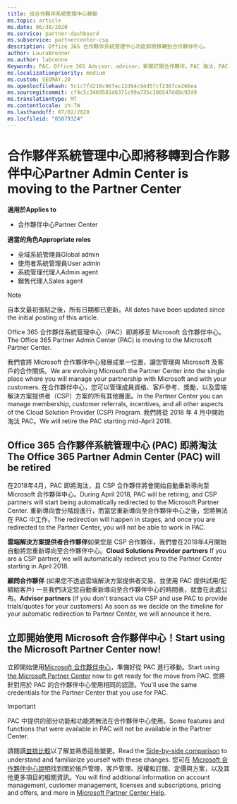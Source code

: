 ```yaml
---
title: 從合作夥伴系統管理中心移動
ms.topic: article
ms.date: 06/30/2020
ms.service: partner-dashboard
ms.subservice: partnercenter-csp
description: Office 365 合作夥伴系統管理中心功能即將移轉到合作夥伴中心。
author: LauraBrenner
ms.author: labrenne
Keywords: PAC，Office 365 Advisor，advisor，新聞訂閱合作夥伴，PAC 淘汰，PAC 淘汰
ms.localizationpriority: medium
ms.custom: SEOMAY.20
ms.openlocfilehash: 5c1c7fd216c96fec12d94c94d5fcf2367ce266ea
ms.sourcegitcommit: cf4c5c3469581d6371c99a735c186547dd0c92d9
ms.translationtype: MT
ms.contentlocale: zh-TW
ms.lasthandoff: 07/02/2020
ms.locfileid: "85879324"
---
```

# <a name="partner-admin-center-is-moving-to-the-partner-center"></a><span data-ttu-id="61aa7-104">合作夥伴系統管理中心即將移轉到合作夥伴中心</span><span class="sxs-lookup"><span data-stu-id="61aa7-104">Partner Admin Center is moving to the Partner Center</span></span>

<span data-ttu-id="61aa7-105">**適用於**</span><span class="sxs-lookup"><span data-stu-id="61aa7-105">**Applies to**</span></span>

- <span data-ttu-id="61aa7-106">合作夥伴中心</span><span class="sxs-lookup"><span data-stu-id="61aa7-106">Partner Center</span></span>

<span data-ttu-id="61aa7-107">**適當的角色**</span><span class="sxs-lookup"><span data-stu-id="61aa7-107">**Appropriate roles**</span></span>
- <span data-ttu-id="61aa7-108">全域系統管理員</span><span class="sxs-lookup"><span data-stu-id="61aa7-108">Global admin</span></span>
- <span data-ttu-id="61aa7-109">使用者系統管理員</span><span class="sxs-lookup"><span data-stu-id="61aa7-109">User admin</span></span>
- <span data-ttu-id="61aa7-110">系統管理代理人</span><span class="sxs-lookup"><span data-stu-id="61aa7-110">Admin agent</span></span>
- <span data-ttu-id="61aa7-111">銷售代理人</span><span class="sxs-lookup"><span data-stu-id="61aa7-111">Sales agent</span></span>

> [!NOTE]  
> <span data-ttu-id="61aa7-112">自本文最初張貼之後，所有日期都已更新。</span><span class="sxs-lookup"><span data-stu-id="61aa7-112">All dates have been updated since the initial posting of this article.</span></span>

<span data-ttu-id="61aa7-113">Office 365 合作夥伴系統管理中心（PAC）即將移至 Microsoft 合作夥伴中心。</span><span class="sxs-lookup"><span data-stu-id="61aa7-113">The Office 365 Partner Admin Center (PAC) is moving to the Microsoft Partner Center.</span></span>

<span data-ttu-id="61aa7-114">我們會將 Microsoft 合作夥伴中心發展成單一位置，讓您管理與 Microsoft 及客戶的合作關係。</span><span class="sxs-lookup"><span data-stu-id="61aa7-114">We are evolving Microsoft the Partner Center into the single place where you will manage your partnership with Microsoft and with your customers.</span></span> <span data-ttu-id="61aa7-115">在合作夥伴中心，您可以管理成員資格、客戶參考、獎勵，以及雲端解決方案提供者（CSP）方案的所有其他層面。</span><span class="sxs-lookup"><span data-stu-id="61aa7-115">In the Partner Center you can manage membership, customer referrals, incentives, and all other aspects of the Cloud Solution Provider (CSP) Program.</span></span> <span data-ttu-id="61aa7-116">我們將從 2018 年 4 月中開始淘汰 PAC。</span><span class="sxs-lookup"><span data-stu-id="61aa7-116">We will retire the PAC starting mid-April 2018.</span></span>

## <a name="the-office-365-partner-admin-center-pac-will-be-retired"></a><span data-ttu-id="61aa7-117">Office 365 合作夥伴系統管理中心 (PAC) 即將淘汰</span><span class="sxs-lookup"><span data-stu-id="61aa7-117">The Office 365 Partner Admin Center (PAC) will be retired</span></span>

<span data-ttu-id="61aa7-118">在2018年4月，PAC 即將淘汰，且 CSP 合作夥伴將會開始自動重新導向至 Microsoft 合作夥伴中心。</span><span class="sxs-lookup"><span data-stu-id="61aa7-118">During April 2018, PAC will be retiring, and CSP partners will start being automatically redirected to the Microsoft Partner Center.</span></span> <span data-ttu-id="61aa7-119">重新導向會分階段進行，而當您重新導向至合作夥伴中心之後，您將無法在 PAC 中工作。</span><span class="sxs-lookup"><span data-stu-id="61aa7-119">The redirection will happen in stages, and once you are redirected to the Partner Center, you will not be able to work in PAC.</span></span> 

<span data-ttu-id="61aa7-120">**雲端解決方案提供者合作夥伴**如果您是 CSP 合作夥伴，我們會在2018年4月開始自動將您重新導向至合作夥伴中心。</span><span class="sxs-lookup"><span data-stu-id="61aa7-120">**Cloud Solutions Provider partners** If you are a CSP partner, we will automatically redirect you to the Partner Center starting in April 2018.</span></span> 

<span data-ttu-id="61aa7-121">**顧問合作夥伴** (如果您不透過雲端解決方案提供者交易，並使用 PAC 提供試用/配額給客戶) 一旦我們決定您自動重新導向至合作夥伴中心的時間表，就會在此處公布。</span><span class="sxs-lookup"><span data-stu-id="61aa7-121">**Advisor partners** (if you don't transact via CSP and use PAC to provide trials/quotes for your customers) As soon as we decide on the timeline for your automatic redirection to Partner Center, we will announce it here.</span></span> 


## <a name="start-using-the-microsoft-partner-center-now"></a><span data-ttu-id="61aa7-122">立即開始使用 Microsoft 合作夥伴中心！</span><span class="sxs-lookup"><span data-stu-id="61aa7-122">Start using the Microsoft Partner Center now!</span></span>

<span data-ttu-id="61aa7-123">立即開始使用[Microsoft 合作夥伴中心](https://partnercenter.microsoft.com/)，準備好從 PAC 進行移動。</span><span class="sxs-lookup"><span data-stu-id="61aa7-123">Start using [the Microsoft Partner Center](https://partnercenter.microsoft.com/) now to get ready for the move from PAC.</span></span>  <span data-ttu-id="61aa7-124">您將針對用於 PAC 的合作夥伴中心使用相同的認證。</span><span class="sxs-lookup"><span data-stu-id="61aa7-124">You'll use the same credentials for the Partner Center that you use for PAC.</span></span>

> [!IMPORTANT]  
> <span data-ttu-id="61aa7-125">PAC 中提供的部分功能和功能將無法在合作夥伴中心使用。</span><span class="sxs-lookup"><span data-stu-id="61aa7-125">Some features and functions that were available in PAC will not be available in the Partner Center.</span></span>

 <span data-ttu-id="61aa7-126">請閱讀[並排比較](moving-from-pac-to-pc.md)以了解並熟悉這些變更。</span><span class="sxs-lookup"><span data-stu-id="61aa7-126">Read the [Side-by-side comparison](moving-from-pac-to-pc.md) to understand and familiarize yourself with these changes.</span></span>  <span data-ttu-id="61aa7-127">您可在 [Microsoft 合作夥伴中心說明](https://docs.microsoft.com/partner-center/)找到關於帳戶管理、客戶管理、授權和訂閱、定價與方案，以及其他更多項目的相關資訊。</span><span class="sxs-lookup"><span data-stu-id="61aa7-127">You will find additional information on account management, customer management, licenses and subscriptions, pricing and offers, and more in [Microsoft Partner Center Help](https://docs.microsoft.com/partner-center/).</span></span>